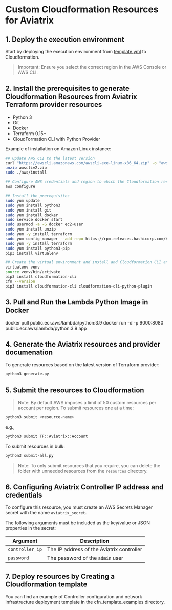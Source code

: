 # Custom Cloudformation Resources for Aviatrix

## 1. Deploy the execution environment

Start by deploying the execution environment from [template.yml](https://github.com/nickda/aviatrix-cfn-types/blob/main/template.yml) to Cloudformation.
>Important: Ensure you select the correct region in the AWS Console or AWS CLI.

## 2. Install the prerequisites to generate Cloudformation Resources from Aviatrix Terraform provider resources

- Python 3
- Git
- Docker
- Terraform 0.15+
- CloudFormation CLI with Python Provider

Example of installation on Amazon Linux instance:

```sh
## Update AWS CLI to the latest version
curl "https://awscli.amazonaws.com/awscli-exe-linux-x86_64.zip" -o "awscliv2.zip"
unzip awscliv2.zip
sudo ./aws/install

## Configure AWS credentials and region to which the Cloudformation resources will be registered
aws configure

## Install the prerequisites
sudo yum update
sudo yum install python3
sudo yum install git
sudo yum install docker
sudo service docker start
sudo usermod -a -G docker ec2-user
sudo yum install unzip
sudo yum -y install terraform
sudo yum-config-manager --add-repo https://rpm.releases.hashicorp.com/AmazonLinux/hashicorp.repo
sudo yum -y install terraform
sudo yum install python3-pip
pip3 install virtualenv

## Create the virtual environment and install and Cloudformation CLI and Python plugin into it
virtualenv venv
source venv/bin/activate
pip3 install cloudformation-cli
cfn --version
pip3 install cloudformation-cli cloudformation-cli-python-plugin
```

## 3. Pull and Run the Lambda Python Image in Docker

docker pull public.ecr.aws/lambda/python:3.9
docker run -d -p 9000:8080 public.ecr.aws/lambda/python:3.9 app

## 4. Generate the Aviatrix resources and provider documenation
To generate resources based on the latest version of Terraform provider:

```sh
python3 generate.py
```

## 5. Submit the resources to Cloudformation

> Note: By default AWS imposes a limit of 50 custom resources per account per region. To submit resources one at a time:

```sh
python3 submit <resource-name>
```

e.g.,

```sh
python3 submit TF::Aviatrix::Account
```

To submit resources in bulk:

```sh
python3 submit-all.py
```

>Note: To only submit resources that you require, you can delete the folder with unneeded resources from the `resources` directory.

## 6. Configuring Aviatrix Controller IP address and credentials

To configure this resource, you must create an AWS Secrets Manager secret with the name `aviatrix_secret`.

The following arguments must be included as the key/value or JSON properties in the secret:

| Argument | Description |
| --- | --- |
| `controller_ip` | The IP address of the Aviatrix controller |
| `password` | The password of the `admin` user |

## 7. Deploy resources by Creating a Cloudformation template

You can find an example of Controller configuration and network infrastructure deployment template in the cfn_template_examples directory.
